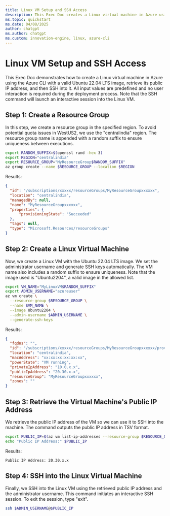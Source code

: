 ```yaml
---
title: Linux VM Setup and SSH Access
description: This Exec Doc creates a Linux virtual machine in Azure using a valid Ubuntu image and demonstrates how to non-interactively retrieve its public IP address and SSH into it using predefined environment variables.
ms.topic: quickstart
ms.date: 04/08/2025
author: chatgpt
ms.author: chatgpt
ms.custom: innovation-engine, linux, azure-cli
---
```


# Linux VM Setup and SSH Access

This Exec Doc demonstrates how to create a Linux virtual machine in Azure using the Azure CLI with a valid Ubuntu 22.04 LTS image, retrieve its public IP address, and then SSH into it. All input values are predefined and no user interaction is required during the deployment process. Note that the SSH command will launch an interactive session into the Linux VM.

## Step 1: Create a Resource Group

In this step, we create a resource group in the specified region. To avoid potential quota issues in WestUS2, we use the "centralindia" region. The resource group name is appended with a random suffix to ensure uniqueness between executions.

```bash
export RANDOM_SUFFIX=$(openssl rand -hex 3)
export REGION="centralindia"
export RESOURCE_GROUP="MyResourceGroup$RANDOM_SUFFIX"
az group create --name $RESOURCE_GROUP --location $REGION
```

Results:

<!-- expected_similarity=0.3 -->

```json
{
  "id": "/subscriptions/xxxxx/resourceGroups/MyResourceGroupxxxxxx",
  "location": "centralindia",
  "managedBy": null,
  "name": "MyResourceGroupxxxxxx",
  "properties": {
      "provisioningState": "Succeeded"
  },
  "tags": null,
  "type": "Microsoft.Resources/resourceGroups"
}
```

## Step 2: Create a Linux Virtual Machine

Now, we create a Linux VM with the Ubuntu 22.04 LTS image. We set the administrator username and generate SSH keys automatically. The VM name also includes a random suffix to ensure uniqueness. Note that the image used is "Ubuntu2204", a valid image in the allowed list.

```bash
export VM_NAME="MyLinuxVM$RANDOM_SUFFIX"
export ADMIN_USERNAME="azureuser"
az vm create \
  --resource-group $RESOURCE_GROUP \
  --name $VM_NAME \
  --image Ubuntu2204 \
  --admin-username $ADMIN_USERNAME \
  --generate-ssh-keys
```

Results:

<!-- expected_similarity=0.3 -->

```json
{
  "fqdns": "",
  "id": "/subscriptions/xxxxx/resourceGroups/MyResourceGroupxxxxxx/providers/Microsoft.Compute/virtualMachines/MyLinuxVMxxxxxx",
  "location": "centralindia",
  "macAddress": "xx:xx:xx:xx:xx:xx",
  "powerState": "VM running",
  "privateIpAddress": "10.0.x.x",
  "publicIpAddress": "20.30.x.x",
  "resourceGroup": "MyResourceGroupxxxxxx",
  "zones": ""
}
```

## Step 3: Retrieve the Virtual Machine's Public IP Address

We retrieve the public IP address of the VM so we can use it to SSH into the machine. The command outputs the public IP address in TSV format.

```bash
export PUBLIC_IP=$(az vm list-ip-addresses --resource-group $RESOURCE_GROUP --name $VM_NAME --query "[0].virtualMachine.network.publicIpAddresses[0].ipAddress" -o tsv)
echo "Public IP Address:" $PUBLIC_IP
```

Results:

<!-- expected_similarity=0.3 -->

```text
Public IP Address: 20.30.x.x
```

## Step 4: SSH into the Linux Virtual Machine

Finally, we SSH into the Linux VM using the retrieved public IP address and the administrator username. This command initiates an interactive SSH session. To exit the session, type "exit".

```bash
ssh $ADMIN_USERNAME@$PUBLIC_IP
